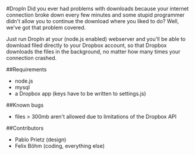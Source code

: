 #DropIn
Did you ever had problems with downloads because your internet connection broke down every few minutes and some stupid programmer didn't allow you to continue the download where you liked to do? Well, we've got that problem covered.

Just run DropIn at your (node.js enabled) webserver and you'll be able to download filed directly to your Dropbox account, so that Dropbox downloads the files in the background, no matter how many times your connection crashed.

##Requirements
* node.js
* mysql
* a Dropbox app (keys have to be written to settings.js)

##Known bugs
* files > 300mb aren't allowed due to limitations of the Dropbox API

##Contributors
* Pablo Prietz (design)
* Felix Böhm (coding, everything else)